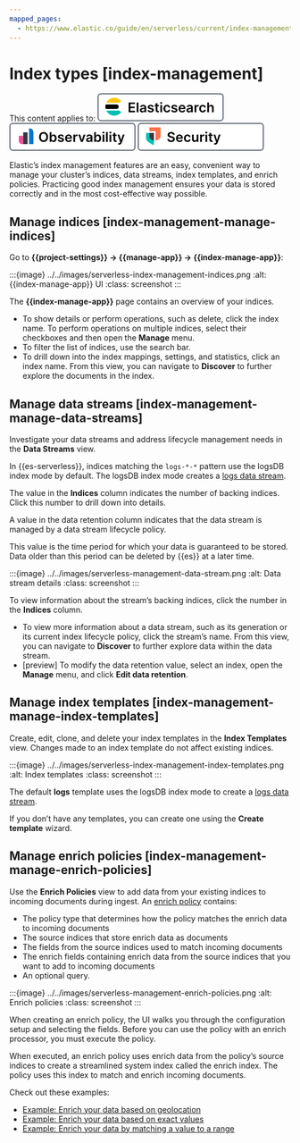 ```yaml
---
mapped_pages:
  - https://www.elastic.co/guide/en/serverless/current/index-management.html
---
```


# Index types [index-management]

This content applies to: [![Elasticsearch](../../images/serverless-es-badge.svg "")](../../solutions/search.md) [![Observability](../../images/serverless-obs-badge.svg "")](../../solutions/observability.md) [![Security](../../images/serverless-sec-badge.svg "")](../../solutions/security/elastic-security-serverless.md)

Elastic’s index management features are an easy, convenient way to manage your cluster’s indices, data streams, index templates, and enrich policies. Practicing good index management ensures your data is stored correctly and in the most cost-effective way possible.


## Manage indices [index-management-manage-indices]

Go to **{{project-settings}} → {{manage-app}} → {{index-manage-app}}**:

:::{image} ../../images/serverless-index-management-indices.png
:alt: {{index-manage-app}} UI
:class: screenshot
:::

The **{{index-manage-app}}** page contains an overview of your indices.

* To show details or perform operations, such as delete, click the index name. To perform operations on multiple indices, select their checkboxes and then open the **Manage** menu.
* To filter the list of indices, use the search bar.
* To drill down into the index mappings, settings, and statistics, click an index name. From this view, you can navigate to **Discover** to further explore the documents in the index.


## Manage data streams [index-management-manage-data-streams]

Investigate your data streams and address lifecycle management needs in the **Data Streams** view.

In {{es-serverless}}, indices matching the `logs-*-*` pattern use the logsDB index mode by default. The logsDB index mode creates a [logs data stream](data-streams/logs-data-stream.md).

The value in the **Indices** column indicates the number of backing indices. Click this number to drill down into details.

A value in the data retention column indicates that the data stream is managed by a data stream lifecycle policy.

This value is the time period for which your data is guaranteed to be stored. Data older than this period can be deleted by {{es}} at a later time.

:::{image} ../../images/serverless-management-data-stream.png
:alt: Data stream details
:class: screenshot
:::

To view information about the stream’s backing indices, click the number in the **Indices** column.

* To view more information about a data stream, such as its generation or its current index lifecycle policy, click the stream’s name. From this view, you can navigate to **Discover** to further explore data within the data stream.
* [preview] To modify the data retention value, select an index, open the **Manage**  menu, and click **Edit data retention**.


## Manage index templates [index-management-manage-index-templates]

Create, edit, clone, and delete your index templates in the **Index Templates** view. Changes made to an index template do not affect existing indices.

:::{image} ../../images/serverless-index-management-index-templates.png
:alt: Index templates
:class: screenshot
:::

The default **logs** template uses the logsDB index mode to create a [logs data stream](data-streams/logs-data-stream.md).

If you don’t have any templates, you can create one using the **Create template** wizard.


## Manage enrich policies [index-management-manage-enrich-policies]

Use the **Enrich Policies** view to add data from your existing indices to incoming documents during ingest. An [enrich policy](../ingest/transform-enrich/data-enrichment.md) contains:

* The policy type that determines how the policy matches the enrich data to incoming documents
* The source indices that store enrich data as documents
* The fields from the source indices used to match incoming documents
* The enrich fields containing enrich data from the source indices that you want to add to incoming documents
* An optional query.

:::{image} ../../images/serverless-management-enrich-policies.png
:alt: Enrich policies
:class: screenshot
:::

When creating an enrich policy, the UI walks you through the configuration setup and selecting the fields. Before you can use the policy with an enrich processor, you must execute the policy.

When executed, an enrich policy uses enrich data from the policy’s source indices to create a streamlined system index called the enrich index. The policy uses this index to match and enrich incoming documents.

Check out these examples:

* [Example: Enrich your data based on geolocation](../ingest/transform-enrich/example-enrich-data-based-on-geolocation.md)
* [Example: Enrich your data based on exact values](../ingest/transform-enrich/example-enrich-data-based-on-exact-values.md)
* [Example: Enrich your data by matching a value to a range](../ingest/transform-enrich/example-enrich-data-by-matching-value-to-range.md)
